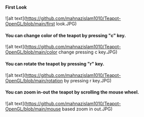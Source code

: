 #### First Look
![alt text](https://github.com/mahnazislam1010/Teapot-OpenGL/blob/main/first look.JPG)

#### You can change color of the teapot by pressing "c" key.
![alt text](https://github.com/mahnazislam1010/Teapot-OpenGL/blob/main/color change pressing c key.JPG)

#### You can rotate the teapot by pressing "r" key.
![alt text](https://github.com/mahnazislam1010/Teapot-OpenGL/blob/main/rotation by pressing r key.JPG)

#### You can zoom in-out the teapot by scrolling the mouse wheel.
![alt text](https://github.com/mahnazislam1010/Teapot-OpenGL/blob/main/mouse based zoom in out.JPG)